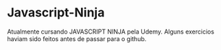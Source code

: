 # Javascript-Ninja
Atualmente cursando JAVASCRIPT NINJA pela Udemy. Alguns exercicios haviam sido feitos antes de passar para o github. 

